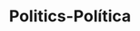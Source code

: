 ---
layout: posts_by_category
categories: politics
title: Politics-Política
permalink: /category/politics
---